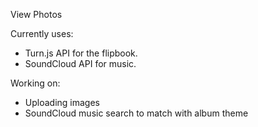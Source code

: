 View Photos

Currently uses:
  - Turn.js API for the flipbook.
  - SoundCloud API for music.

Working on:
  - Uploading images
  - SoundCloud music search to match with album theme

